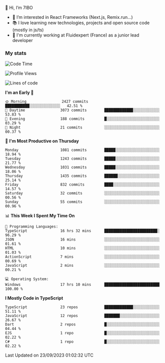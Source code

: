 👋 Hi, I’m 7IBO

- 👀 I’m interested in React Frameworks (Next.js, Remix.run...)
- 📚 I love learning new technologies, projects and open source code (mostly in js/ts)
- 💼 I'm currently working at Fluidexpert (France) as a junior lead developer

### My stats
<!--START_SECTION:waka-->
![Code Time](http://img.shields.io/badge/Code%20Time-186%20hrs%2054%20mins-blue)

![Profile Views](http://img.shields.io/badge/Profile%20Views-0-blue)

![Lines of code](https://img.shields.io/badge/From%20Hello%20World%20I%27ve%20Written-7.2%20million%20lines%20of%20code-blue)

**I'm an Early 🐤** 

```text
🌞 Morning                2427 commits        ███████████░░░░░░░░░░░░░░   42.51 % 
🌆 Daytime                3073 commits        █████████████░░░░░░░░░░░░   53.83 % 
🌃 Evening                188 commits         █░░░░░░░░░░░░░░░░░░░░░░░░   03.29 % 
🌙 Night                  21 commits          ░░░░░░░░░░░░░░░░░░░░░░░░░   00.37 % 
```
📅 **I'm Most Productive on Thursday** 

```text
Monday                   1081 commits        █████░░░░░░░░░░░░░░░░░░░░   18.94 % 
Tuesday                  1243 commits        █████░░░░░░░░░░░░░░░░░░░░   21.77 % 
Wednesday                1031 commits        █████░░░░░░░░░░░░░░░░░░░░   18.06 % 
Thursday                 1435 commits        ██████░░░░░░░░░░░░░░░░░░░   25.14 % 
Friday                   832 commits         ████░░░░░░░░░░░░░░░░░░░░░   14.57 % 
Saturday                 32 commits          ░░░░░░░░░░░░░░░░░░░░░░░░░   00.56 % 
Sunday                   55 commits          ░░░░░░░░░░░░░░░░░░░░░░░░░   00.96 % 
```


📊 **This Week I Spent My Time On** 

```text
💬 Programming Languages: 
TypeScript               16 hrs 32 mins      ████████████████████████░   96.29 % 
JSON                     16 mins             ░░░░░░░░░░░░░░░░░░░░░░░░░   01.61 % 
HTML                     10 mins             ░░░░░░░░░░░░░░░░░░░░░░░░░   01.03 % 
ActionScript             7 mins              ░░░░░░░░░░░░░░░░░░░░░░░░░   00.69 % 
JavaScript               2 mins              ░░░░░░░░░░░░░░░░░░░░░░░░░   00.21 % 

💻 Operating System: 
Windows                  17 hrs 10 mins      █████████████████████████   100.00 % 
```

**I Mostly Code in TypeScript** 

```text
TypeScript               23 repos            █████████████░░░░░░░░░░░░   51.11 % 
JavaScript               12 repos            ███████░░░░░░░░░░░░░░░░░░   26.67 % 
Dart                     2 repos             █░░░░░░░░░░░░░░░░░░░░░░░░   04.44 % 
EJS                      1 repo              █░░░░░░░░░░░░░░░░░░░░░░░░   02.22 % 
C#                       1 repo              █░░░░░░░░░░░░░░░░░░░░░░░░   02.22 % 
```




 Last Updated on 23/09/2023 01:02:32 UTC
<!--END_SECTION:waka-->

